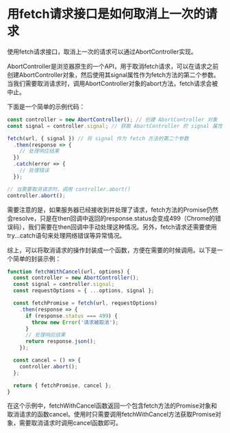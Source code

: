 # 用fetch请求接口是如何取消上一次的请求

使用fetch请求接口，取消上一次的请求可以通过AbortController实现。

AbortController是浏览器原生的一个API，用于取消fetch请求，可以在请求之前创建AbortController对象，然后使用其signal属性作为fetch方法的第二个参数。当我们需要取消请求时，调用AbortController对象的abort方法，fetch请求会被中止。

下面是一个简单的示例代码：

```javascript
const controller = new AbortController(); // 创建 AbortController 对象
const signal = controller.signal; // 获取 AbortController 的 signal 属性

fetch(url, { signal }) // 将 signal 作为 fetch 方法的第二个参数
  .then(response => {
    // 处理响应结果
  })
  .catch(error => {
    // 处理错误
  });

// 当需要取消请求时，调用 controller.abort()
controller.abort();

```

需要注意的是，如果服务器已经接收到并处理了请求，fetch方法的Promise仍然会resolve，只是在then回调中返回的response.status会变成499（Chrome的错误码），我们需要在then回调中手动处理这种情况。另外，fetch请求还需要使用try...catch语句来处理网络错误等异常情况。

综上，可以将取消请求的操作封装成一个函数，方便在需要的时候调用。以下是一个简单的封装示例：

```javascript
function fetchWithCancel(url, options) {
  const controller = new AbortController();
  const signal = controller.signal;
  const requestOptions = { ...options, signal };

  const fetchPromise = fetch(url, requestOptions)
    .then(response => {
      if (response.status === 499) {
        throw new Error('请求被取消');
      }
      // 处理响应结果
      return response.json();
    });

  const cancel = () => {
    controller.abort();
  };

  return { fetchPromise, cancel };
}

```

在这个示例中，fetchWithCancel函数返回一个包含fetch方法的Promise对象和取消请求的函数cancel。使用时只需要调用fetchWithCancel方法获取Promise对象，需要取消请求时调用cancel函数即可。
